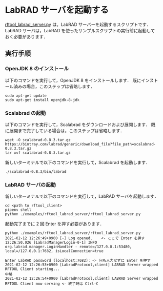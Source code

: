 # LabRAD サーバを起動する

[rftool_labrad_server.py](./rftool_labrad_server.py) は，LabRAD サーバーを起動するスクリプトです．
LabRAD サーバは，LabRAD を使ったサンプルスクリプトの実行前に起動しておく必要があります．

## 実行手順

### OpenJDK 8 のインストール

以下のコマンドを実行して，OpenJDK 8 をインストールします．
既にインストール済みの場合，このステップは省略します．

```
sudo apt-get update
sudo apt-get install openjdk-8-jdk
```

### Scalabrad の起動
以下のコマンドを実行して，Scalabrad をダウンロードおよび展開します．
既に展開まで完了している場合は，このステップは省略します．

```
wget -O scalabrad-0.8.3.tar.gz https://bintray.com/labrad/generic/download_file?file_path=scalabrad-0.8.3.tar.gz
tar xvf scalabrad-0.8.3.tar.gz
```

新しいターミナルで以下のコマンドを実行して，Scalabrad を起動します．

```
./scalabrad-0.8.3/bin/labrad
```

### LabRAD サーバの起動
新しいターミナルで以下のコマンドを実行して，LabRAD サーバを起動します．

```
cd <path to rftool_client>
pipenv shell
python ./examples/rftool_labrad_server/rftool_labrad_server.py
```

起動完了までに 2 回 Enter を押す必要があります．

```
python ./examples/rftool_labrad_server/rftool_labrad_server.py
2021-02-12 12:26:49+0900 [-] Log opened.    <- ここで Enter を押す
12:26:50.026 [LabradManagerLogin-0-1] INFO  org.labrad.manager.LoginHandler - remote=/127.0.0.1:53480, local=/127.0.0.1:7682, isLocalConnection=true

Enter LabRAD password (localhost:7682): <- 何も入力せずに Enter を押す
2021-02-12 12:26:53+0900 [LabradProtocol,client] LABRAD Server wrapped RFTOOL Client starting...
中略
2021-02-12 12:26:54+0900 [LabradProtocol,client] LABRAD Server wrapped RFTOOL Client now serving <- 終了時は Ctrl-C
```
